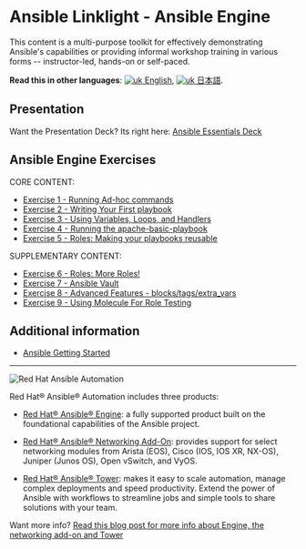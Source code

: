 # Ansible Linklight - Ansible Engine

This content is a multi-purpose toolkit for effectively demonstrating Ansible's capabilities or providing informal workshop training in various forms -- instructor-led, hands-on or self-paced.

**Read this in other languages**: [![uk](../../images/uk.png) English](README.md),  [![uk](../../images/japan.png) 日本語](README.ja.md).

## Presentation
Want the Presentation Deck?  Its right here:
[Ansible Essentials Deck](../../decks/ansible-essentials.html)

## Ansible Engine Exercises

 CORE CONTENT:
 
 - [Exercise 1 - Running Ad-hoc commands](1-adhoc)
 - [Exercise 2 - Writing Your First playbook](2-playbook)
 - [Exercise 3 - Using Variables, Loops, and Handlers](3-variables)
 - [Exercise 4 - Running the apache-basic-playbook](4-runplaybook)
 - [Exercise 5 - Roles: Making your playbooks reusable](5-role)
 
 SUPPLEMENTARY CONTENT:
 
 - [Exercise 6 - Roles: More Roles!](6-more-roles)
 - [Exercise 7 - Ansible Vault](7-vault)
 - [Exercise 8 - Advanced Features - blocks/tags/extra_vars](8-blocks-extra-vars)
 - [Exercise 9 - Using Molecule For Role Testing](9-molecule)

## Additional information
 - [Ansible Getting Started](http://docs.ansible.com/ansible/latest/intro_getting_started.html)

---
![Red Hat Ansible Automation](../../images/rh-ansible-automation.png)

Red Hat® Ansible® Automation includes three products:

- [Red Hat® Ansible® Engine](https://www.ansible.com/ansible-engine): a fully supported product built on the foundational capabilities of the Ansible project.

- [Red Hat® Ansible® Networking Add-On](https://www.ansible.com/ansible-engine): provides support for select networking modules from Arista (EOS), Cisco (IOS, IOS XR, NX-OS), Juniper (Junos OS), Open vSwitch, and VyOS.

- [Red Hat® Ansible® Tower](https://www.ansible.com/tower): makes it easy to scale automation, manage complex deployments and speed productivity. Extend the power of Ansible with workflows to streamline jobs and simple tools to share solutions with your team.

Want more info?
[Read this blog post for more info about Engine, the networking add-on and Tower](https://www.ansible.com/blog/red-hat-ansible-automation-engine-vs-tower)
